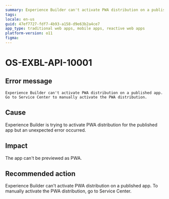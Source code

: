 ```yaml
---
summary: Experience Builder can't activate PWA distribution on a published app. Go to Service Center to manually activate the PWA distribution.
tags:
locale: en-us
guid: 47ef7727-fdf7-4b93-a158-d9e63b2a4ce7
app_type: traditional web apps, mobile apps, reactive web apps
platform-version: o11
figma:
---
```


# OS-EXBL-API-10001

## Error message 

`Experience Builder can't activate PWA distribution on a published app. Go to Service Center to manually activate the PWA distribution.`

## Cause

Experience Builder is trying to activate PWA distribution for the published app but an unexpected error occurred.

## Impact

The app can't be previewed as PWA.

## Recommended action

Experience Builder can't activate PWA distribution on a published app. To manually activate the PWA distribution, go to Service Center.
